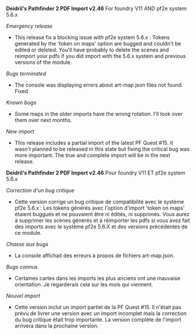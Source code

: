 **Deidril's Pathfinder 2 PDF Import v2.46**
For foundry V11 AND pf2e system 5.6.x

*Emergency release*
- This release fix a blocking issue with pf2e system 5.6.x : Tokens generated by the 'token on maps' option
are bugged and couldn't be edited or deleted. You'll have probably to delete the scenes and reimport your pdfs
if you did import with the 5.6.x system and previous versions of the module.

*Bugs terminated*
- The console was displaying errors about art-map.json files not found. Fixed

*Known bugs*
- Some maps in the older imports have the wrong rotation. I'll look over them over next months. 

*New import*
- This release includes a partial import of the latest PF Quest #15. It wasn't planned to be released in this state but
fixing the critical bug was more important. The true and complete import will be in the next release.

**Deidril's Pathfinder 2 PDF Import v2.46**
Pour foundry V11 ET pf2e system 5.6.x

*Correction d'un bug critique*
- Cette version corrige un bug critique de compatibilité avec le système pf2e 5.6.x : Les tokens générés avec l'option
d'import 'token on maps' étaient buggués et ne pouvaient être ni édités, ni supprimés. Vous aurez à supprimer les scènes générés
et à réimporter les pdfs si vous avez fait des imports avec le système pf2e 5.6.X et des versions précédentes de ce module.

*Chasse aux bugs*
- La console affichait des erreurs à propos de fichiers art-map.json. 

*Bugs connus*
- Certaines cartes dans les imports les plus anciens ont une mauvaise orientation. Je regarderais cela sur les mois qui viennent.

*Nouvel import*
- Cette version inclut un import partiel de la PF Quest #15. Il n'était pas prévu de livrer une version avec un import
incomplet mais la correction du bug critique était trop importante. La version complète de l'import arrivera dans la prochaine 
version.

